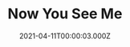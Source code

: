 ---
title: "Now You See Me"
year: 2013
date: 2021-04-11T00:00:03.000Z
permalink: /almanac/movies/2021-04-11-now-you-see-me/index.html
link: https://letterboxd.com/rknightuk/film/now-you-see-me/2/
rating: 3
tmdbid: 75656
---